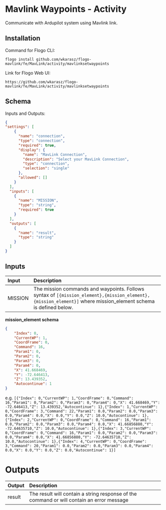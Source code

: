# 	Mavlink Waypoints - Activity

Communicate with Ardupilot system using Mavlink link.

## Installation
Command for Flogo CLI:
```console
flogo install github.com/wkarasz/flogo-mavlink/fe/MavLink/activity/mavlinksetwaypoints
```

Link for Flogo Web UI:
```console
https://github.com/wkarasz/flogo-mavlink/fe/MavLink/activity/mavlinksetwaypoints
```

## Schema
Inputs and Outputs:
```json
{
"settings": [
    {
      "name": "connection",
      "type": "connection",
      "required": true,
      "display": {
        "name": "MavLink Connection",
        "description": "Select your MavLink Connection",
        "type": "connection",
        "selection": "single"
      },
      "allowed": []
    }
  ],
  "inputs": [
    {
      "name": "MISSION",
      "type": "string",
      "required": true
    }
  ],
  "outputs": [
    {
      "name": "result",
      "type": "string"
    }
  ]
}
```
## Inputs
| Input            | Description    |
|:-----------------|:---------------|
| MISSION       | The mission commands and waypoints.  Follows syntax of `[{mission_element},{mission_element},{mission_element}]` where mission_element schema is defined below. |

**mission_element schema**
```json
{
	"Index": 0,
	"CurrentWP": 1,
	"CoordFrame": 0,
	"Command": 16,
	"Param1": 0,
	"Param2": 0,
	"Param3": 0,
	"Param4": 0,
	"X": 41.668469,
	"Y": -72.646413,
	"Z": 13.439352,
	"Autocontinue": 1
}
```
e.g. `[{"Index": 0,"CurrentWP": 1,"CoordFrame": 0,"Command": 16,"Param1": 0,"Param2": 0,"Param3": 0,"Param4": 0,"X": 41.668469,"Y": -72.646413,"Z": 13.439352,"Autocontinue": 1},{"Index": 1,"CurrentWP": 0,"CoordFrame": 3,"Command": 22,"Param1": 0.0,"Param2": 0.0,"Param3": 0.0,"Param4": 0.0,"X": 0.0,"Y": 0.0,"Z": 10.0,"Autocontinue": 1},{"Index": 2,"CurrentWP": 0,"CoordFrame": 0,"Command": 16,"Param1": 0.0,"Param2": 0.0,"Param3": 0.0,"Param4": 0.0,"X": 41.66856880,"Y": -72.64635710,"Z": 10.0,"Autocontinue": 1},{"Index": 3,"CurrentWP": 0,"CoordFrame": 0,"Command": 16,"Param1": 0.0,"Param2": 0.0,"Param3": 0.0,"Param4": 0.0,"X": 41.66856880,"Y": -72.64635710,"Z": 10.0,"Autocontinue": 1},{"Index": 4,"CurrentWP": 0,"CoordFrame": 3,"Command": 20,"Param1": 0.0,"Param2": 0.0,"Param3": 0.0,"Param4": 0.0,"X": 0.0,"Y": 0.0,"Z": 0.0,"Autocontinue": 1}]`


# Outputs
| Output           | Description    |
|:-----------------|:---------------|
| result           | The result will contain a string response of the command or will contain an error message |
